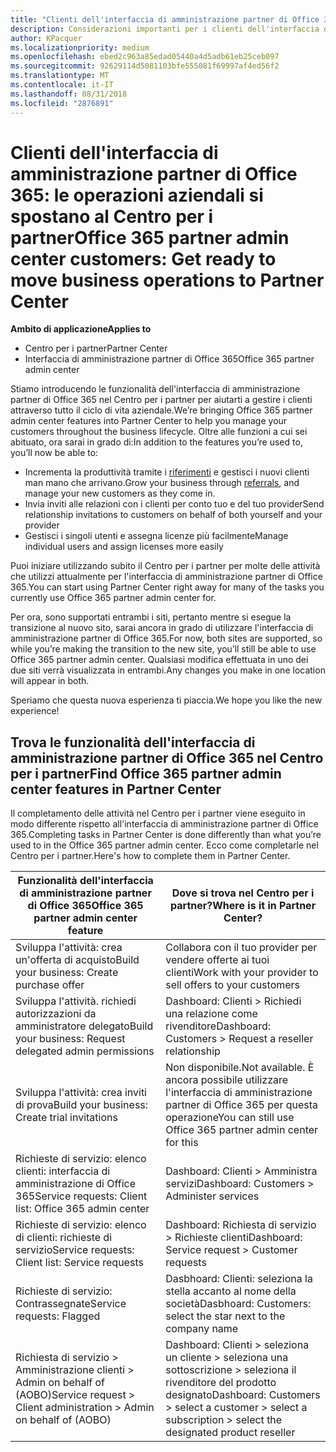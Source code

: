 ```yaml
---
title: "Clienti dell'interfaccia di amministrazione partner di Office 365: le operazioni aziendali si spostano al Centro per i partner| Centro per i partner"
description: Considerazioni importanti per i clienti dell'interfaccia di amministrazione partner di Office 365 in relazione alla migrazione al Centro per i partner
author: KPacquer
ms.localizationpriority: medium
ms.openlocfilehash: ebed2c963a85edad05440a4d5adb61eb25ceb097
ms.sourcegitcommit: 92629114d5081103bfe555081f69997af4ed56f2
ms.translationtype: MT
ms.contentlocale: it-IT
ms.lasthandoff: 08/31/2018
ms.locfileid: "2876891"
---
```

# <a name="office-365-partner-admin-center-customers-get-ready-to-move-business-operations-to-partner-center"></a><span data-ttu-id="d334e-103">Clienti dell'interfaccia di amministrazione partner di Office 365: le operazioni aziendali si spostano al Centro per i partner</span><span class="sxs-lookup"><span data-stu-id="d334e-103">Office 365 partner admin center customers: Get ready to move business operations to Partner Center</span></span>

**<span data-ttu-id="d334e-104">Ambito di applicazione</span><span class="sxs-lookup"><span data-stu-id="d334e-104">Applies to</span></span>** 

- <span data-ttu-id="d334e-105">Centro per i partner</span><span class="sxs-lookup"><span data-stu-id="d334e-105">Partner Center</span></span>
- <span data-ttu-id="d334e-106">Interfaccia di amministrazione partner di Office 365</span><span class="sxs-lookup"><span data-stu-id="d334e-106">Office 365 partner admin center</span></span>

<span data-ttu-id="d334e-107">Stiamo introducendo le funzionalità dell'interfaccia di amministrazione partner di Office 365 nel Centro per i partner per aiutarti a gestire i clienti attraverso tutto il ciclo di vita aziendale.</span><span class="sxs-lookup"><span data-stu-id="d334e-107">We’re bringing Office 365 partner admin center features into Partner Center to help you manage your customers throughout the business lifecycle.</span></span> <span data-ttu-id="d334e-108">Oltre alle funzioni a cui sei abituato, ora sarai in grado di:</span><span class="sxs-lookup"><span data-stu-id="d334e-108">In addition to the features you’re used to, you’ll now be able to:</span></span> 

*  <span data-ttu-id="d334e-109">Incrementa la produttività tramite i [riferimenti](referrals.md) e gestisci i nuovi clienti man mano che arrivano.</span><span class="sxs-lookup"><span data-stu-id="d334e-109">Grow your business through [referrals](referrals.md), and manage your new customers as they come in.</span></span>
*  <span data-ttu-id="d334e-110">Invia inviti alle relazioni con i clienti per conto tuo e del tuo provider</span><span class="sxs-lookup"><span data-stu-id="d334e-110">Send relationship invitations to customers on behalf of both yourself and your provider</span></span>
*  <span data-ttu-id="d334e-111">Gestisci i singoli utenti e assegna licenze più facilmente</span><span class="sxs-lookup"><span data-stu-id="d334e-111">Manage individual users and assign licenses more easily</span></span>

<span data-ttu-id="d334e-112">Puoi iniziare utilizzando subito il Centro per i partner per molte delle attività che utilizzi attualmente per l'interfaccia di amministrazione partner di Office 365.</span><span class="sxs-lookup"><span data-stu-id="d334e-112">You can start using Partner Center right away for many of the tasks you currently use Office 365 partner admin center for.</span></span> 

<span data-ttu-id="d334e-113">Per ora, sono supportati entrambi i siti, pertanto mentre si esegue la transizione al nuovo sito, sarai ancora in grado di utilizzare l'interfaccia di amministrazione partner di Office 365.</span><span class="sxs-lookup"><span data-stu-id="d334e-113">For now, both sites are supported, so while you’re making the transition to the new site, you’ll still be able to use Office 365 partner admin center.</span></span> <span data-ttu-id="d334e-114">Qualsiasi modifica effettuata in uno dei due siti verrà visualizzata in entrambi.</span><span class="sxs-lookup"><span data-stu-id="d334e-114">Any changes you make in one location will appear in both.</span></span>

<span data-ttu-id="d334e-115">Speriamo che questa nuova esperienza ti piaccia.</span><span class="sxs-lookup"><span data-stu-id="d334e-115">We hope you like the new experience!</span></span>

## <a name="find-office-365-partner-admin-center-features-in-partner-center"></a><span data-ttu-id="d334e-116">Trova le funzionalità dell'interfaccia di amministrazione partner di Office 365 nel Centro per i partner</span><span class="sxs-lookup"><span data-stu-id="d334e-116">Find Office 365 partner admin center features in Partner Center</span></span>

<span data-ttu-id="d334e-117">Il completamento delle attività nel Centro per i partner viene eseguito in modo differente rispetto all'interfaccia di amministrazione partner di Office 365.</span><span class="sxs-lookup"><span data-stu-id="d334e-117">Completing tasks in Partner Center is done differently than what you’re used to in the Office 365 partner admin center.</span></span> <span data-ttu-id="d334e-118">Ecco come completarle nel Centro per i partner.</span><span class="sxs-lookup"><span data-stu-id="d334e-118">Here's how to complete them in Partner Center.</span></span>

| <span data-ttu-id="d334e-119">Funzionalità dell'interfaccia di amministrazione partner di Office 365</span><span class="sxs-lookup"><span data-stu-id="d334e-119">Office 365 partner admin center feature</span></span>                       | <span data-ttu-id="d334e-120">Dove si trova nel Centro per i partner?</span><span class="sxs-lookup"><span data-stu-id="d334e-120">Where is it in Partner Center?</span></span> | 
|   -----------------------------------------------  | -------------- |
| <span data-ttu-id="d334e-121">Sviluppa l'attività: crea un'offerta di acquisto</span><span class="sxs-lookup"><span data-stu-id="d334e-121">Build your business: Create purchase offer</span></span> | <span data-ttu-id="d334e-122">Collabora con il tuo provider per vendere offerte ai tuoi clienti</span><span class="sxs-lookup"><span data-stu-id="d334e-122">Work with your provider to sell offers to your customers</span></span> |
| <span data-ttu-id="d334e-123">Sviluppa l'attività. richiedi autorizzazioni da amministratore delegato</span><span class="sxs-lookup"><span data-stu-id="d334e-123">Build your business: Request delegated admin permissions</span></span> | <span data-ttu-id="d334e-124">Dashboard: Clienti > Richiedi una relazione come rivenditore</span><span class="sxs-lookup"><span data-stu-id="d334e-124">Dashboard: Customers > Request a reseller relationship</span></span> |
| <span data-ttu-id="d334e-125">Sviluppa l'attività: crea inviti di prova</span><span class="sxs-lookup"><span data-stu-id="d334e-125">Build your business: Create trial invitations</span></span> | <span data-ttu-id="d334e-126">Non disponibile.</span><span class="sxs-lookup"><span data-stu-id="d334e-126">Not available.</span></span> <span data-ttu-id="d334e-127">È ancora possibile utilizzare l'interfaccia di amministrazione partner di Office 365 per questa operazione</span><span class="sxs-lookup"><span data-stu-id="d334e-127">You can still use Office 365 partner admin center for this</span></span> |
| <span data-ttu-id="d334e-128">Richieste di servizio: elenco clienti: interfaccia di amministrazione di Office 365</span><span class="sxs-lookup"><span data-stu-id="d334e-128">Service requests: Client list: Office 365 admin center</span></span> | <span data-ttu-id="d334e-129">Dashboard: Clienti > Amministra servizi</span><span class="sxs-lookup"><span data-stu-id="d334e-129">Dashboard: Customers > Administer services</span></span> |
| <span data-ttu-id="d334e-130">Richieste di servizio: elenco di clienti: richieste di servizio</span><span class="sxs-lookup"><span data-stu-id="d334e-130">Service requests: Client list: Service requests</span></span> | <span data-ttu-id="d334e-131">Dashboard: Richiesta di servizio > Richieste clienti</span><span class="sxs-lookup"><span data-stu-id="d334e-131">Dashboard: Service request > Customer requests</span></span> |
| <span data-ttu-id="d334e-132">Richieste di servizio: Contrassegnate</span><span class="sxs-lookup"><span data-stu-id="d334e-132">Service requests: Flagged</span></span> | <span data-ttu-id="d334e-133">Dasbhoard: Clienti: seleziona la stella accanto al nome della società</span><span class="sxs-lookup"><span data-stu-id="d334e-133">Dasbhoard: Customers: select the star next to the company name</span></span> |
| <span data-ttu-id="d334e-134">Richiesta di servizio > Amministrazione clienti > Admin on behalf of (AOBO)</span><span class="sxs-lookup"><span data-stu-id="d334e-134">Service request > Client administration > Admin on behalf of (AOBO)</span></span> | <span data-ttu-id="d334e-135">Dashboard: Clienti > seleziona un cliente > seleziona una sottoscrizione > seleziona il rivenditore del prodotto designato</span><span class="sxs-lookup"><span data-stu-id="d334e-135">Dashboard: Customers > select a customer > select a subscription > select the designated product reseller</span></span> |

